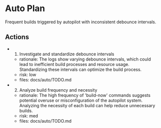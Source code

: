 # Auto Plan

Frequent builds triggered by autopilot with inconsistent debounce intervals.

## Actions
- 1. Investigate and standardize debounce intervals
  - rationale: The logs show varying debounce intervals, which could lead to inefficient build processes and resource usage. Standardizing these intervals can optimize the build process.
  - risk: low
  - files: docs/auto/TODO.md
- 2. Analyze build frequency and necessity
  - rationale: The high frequency of 'build-now' commands suggests potential overuse or misconfiguration of the autopilot system. Analyzing the necessity of each build can help reduce unnecessary builds.
  - risk: med
  - files: docs/auto/TODO.md